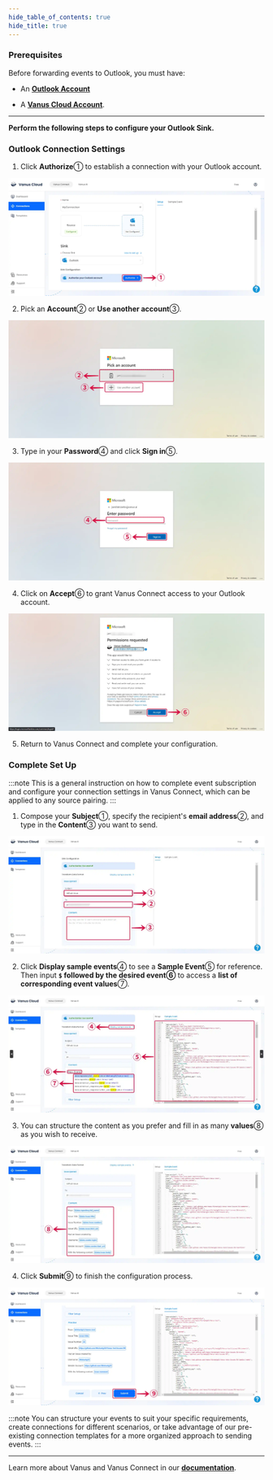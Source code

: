```yaml
--- 
hide_table_of_contents: true
hide_title: true
---
```


### Prerequisites

Before forwarding events to Outlook, you must have:

- An [**Outlook Account**](https://www.microsoft.com/en-us/microsoft-365/outlook/email-and-calendar-software-microsoft-outlook?deeplink=%2fowa%2f&sdf=0)

- A [**Vanus Cloud Account**](https://cloud.vanus.ai).

---

**Perform the following steps to configure your Outlook Sink.**

### Outlook Connection Settings

1. Click **Authorize**① to establish a connection with your Outlook account.

![outlook-sink-1](images/outlook-sink-1.webp)

2. Pick an **Account**② or **Use another account**③.

![outlook-sink-2](images/outlook-sink-2.webp)

3. Type in your **Password**④ and click **Sign in**⑤.

![outlook-sink-3](images/outlook-sink-3.webp)

4. Click on **Accept**⑥ to grant Vanus Connect access to your Outlook account.

![outlook-sink-4](images/outlook-sink-4.webp)

5. Return to Vanus Connect and complete your configuration.

### Complete Set Up

:::note
This is a general instruction on how to complete event subscription and configure your connection settings in Vanus Connect, which can be applied to any source pairing.
:::

1. Compose your **Subject**①, specify the recipient's **email address**②, and type in the **Content**③ you want to send.

![outlook-sink-5](images/outlook-sink-5.webp)

2. Click **Display sample events**④ to see a **Sample Event**⑤ for reference. Then input **`$` followed by the desired event⑥** to access a **list of corresponding event values**⑦.

![outlook-sink-6](images/outlook-sink-6.webp)

3. You can structure the content as you prefer and fill in as many **values**⑧ as you wish to receive.

![outlook-sink-7](images/outlook-sink-7.webp)

4. Click **Submit**⑨ to finish the configuration process.

![outlook-sink-8](images/outlook-sink-8.webp)

:::note
You can structure your events to suit your specific requirements, create connections for different scenarios, or take advantage of our pre-existing connection templates for a more organized approach to sending events.
:::

---

Learn more about Vanus and Vanus Connect in our [**documentation**](https://docs.vanus.ai).
